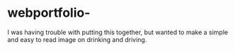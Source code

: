 # webportfolio-

I was having trouble with putting this together, but wanted to make a simple and easy to read image on drinking and driving. 
